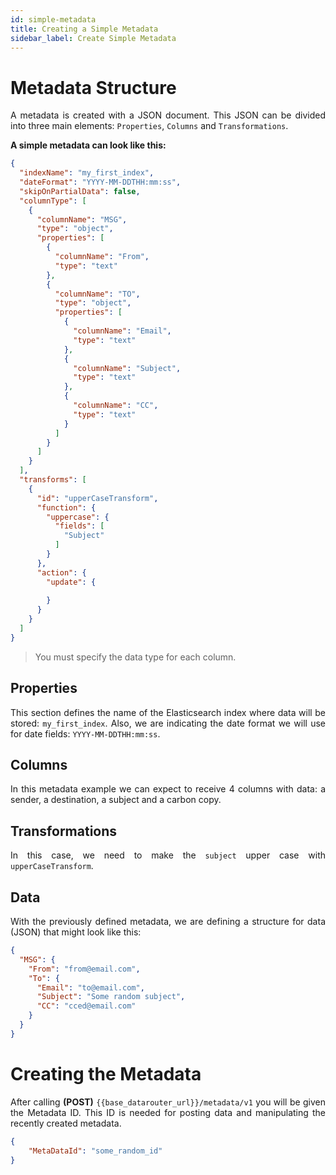 ```yaml
---
id: simple-metadata
title: Creating a Simple Metadata
sidebar_label: Create Simple Metadata
---
```


<div style="text-align: justify">

# Metadata Structure

A metadata is created with a JSON document. This JSON can be divided into three main elements: `Properties`, `Columns` and `Transformations`.

**A simple metadata can look like this:**

``` json
{
  "indexName": "my_first_index",
  "dateFormat": "YYYY-MM-DDTHH:mm:ss",
  "skipOnPartialData": false,
  "columnType": [
    {
      "columnName": "MSG",
      "type": "object",
      "properties": [
        {
          "columnName": "From",
          "type": "text"
        },
        {
          "columnName": "TO",
          "type": "object",
          "properties": [
            {
              "columnName": "Email",
              "type": "text"
            },
            {
              "columnName": "Subject",
              "type": "text"
            },
            {
              "columnName": "CC",
              "type": "text"
            }
          ]
        }
      ]
    }
  ],
  "transforms": [
    {
      "id": "upperCaseTransform",
      "function": {
        "uppercase": {
          "fields": [
            "Subject"
          ]
        }
      },
      "action": {
        "update": {
          
        }
      }
    }
  ]
}
```

>You must specify the data type for each column.

## Properties
This section defines the name of the Elasticsearch index where data will be stored: `my_first_index`. Also, we are indicating the date format we will use for date fields: `YYYY-MM-DDTHH:mm:ss`.

## Columns

In this metadata example we can expect to receive 4 columns with data: a sender, a destination, a subject and a carbon copy.

## Transformations

In this case, we need to make the `subject` upper case with `upperCaseTransform`.

## Data

With the previously defined metadata, we are defining a structure for data (JSON) that might look like this:

``` json
{
  "MSG": {
    "From": "from@email.com",
    "To": {
      "Email": "to@email.com",
      "Subject": "Some random subject",
      "CC": "cced@email.com"
    }
  }
}
```

# Creating the Metadata
After calling **(POST)** `{{base_datarouter_url}}/metadata/v1` you will be given the Metadata ID. This ID is needed for posting data and manipulating the recently created metadata.

~~~json
{
    "MetaDataId": "some_random_id"
}
~~~

</div>